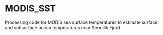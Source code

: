 # MODIS_SST
Processing code for MODIS sea surface temperatures to estimate surface and subsurface ocean temperatures near Sermilik Fjord
